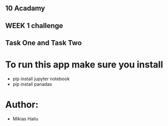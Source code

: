 ## 10 Acadamy  

## WEEK 1 challenge

## Task One and Task Two    

# To run this app make sure you install

- pip install jupyter notebook
- pip install panadas

# Author: 

- Mikias Hailu
